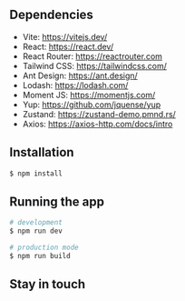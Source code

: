 ## Dependencies

- Vite: https://vitejs.dev/
- React: https://react.dev/
- React Router: https://reactrouter.com
- Tailwind CSS: https://tailwindcss.com/
- Ant Design: https://ant.design/
- Lodash: https://lodash.com/
- Moment JS: https://momentjs.com/
- Yup: https://github.com/jquense/yup
- Zustand: https://zustand-demo.pmnd.rs/
- Axios: https://axios-http.com/docs/intro

## Installation

```bash
$ npm install
```

## Running the app

```bash
# development
$ npm run dev

# production mode
$ npm run build
```

## Stay in touch

